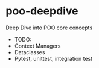# poo-deepdive
Deep Dive into POO core concepts

- TODO: 
- Context Managers
- Dataclasses 
- Pytest, unittest, integration test
